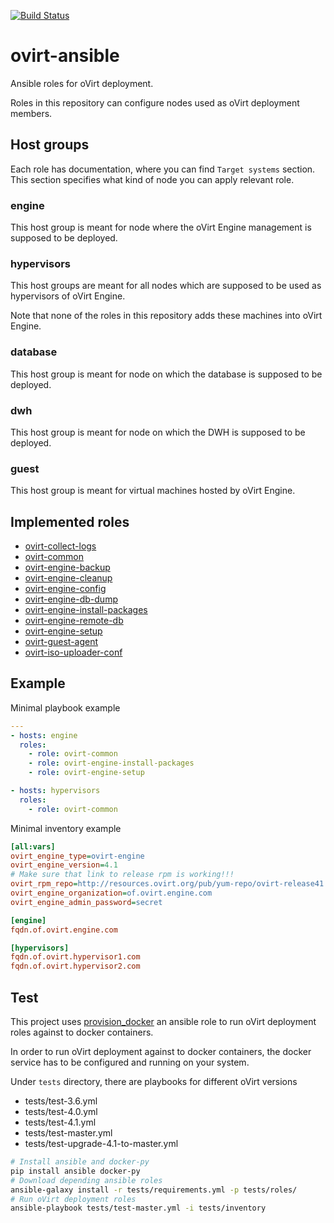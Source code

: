 [![Build Status][travisimg]][travis]

# ovirt-ansible

Ansible roles for oVirt deployment.

Roles in this repository can configure nodes used as oVirt deployment members.

## Host groups

Each role has documentation, where you can find ``Target systems`` section.
This section specifies what kind of node you can apply relevant role.

### engine

This host group is meant for node where the oVirt Engine management is supposed
to be deployed.

### hypervisors

This host groups are meant for all nodes which are supposed to be used as
hypervisors of oVirt Engine.

Note that none of the roles in this repository adds these machines into
oVirt Engine.

### database

This host group is meant for node on which the database is supposed to be
deployed.

### dwh

This host group is meant for node on which the DWH is supposed to be deployed.

### guest

This host group is meant for virtual machines hosted by oVirt Engine.

## Implemented roles

* [ovirt-collect-logs]
* [ovirt-common]
* [ovirt-engine-backup]
* [ovirt-engine-cleanup]
* [ovirt-engine-config]
* [ovirt-engine-db-dump]
* [ovirt-engine-install-packages]
* [ovirt-engine-remote-db]
* [ovirt-engine-setup]
* [ovirt-guest-agent]
* [ovirt-iso-uploader-conf]

## Example

Minimal playbook example

```yaml
---
- hosts: engine
  roles:
    - role: ovirt-common
    - role: ovirt-engine-install-packages
    - role: ovirt-engine-setup

- hosts: hypervisors
  roles:
    - role: ovirt-common
```

Minimal inventory example

```ini
[all:vars]
ovirt_engine_type=ovirt-engine
ovirt_engine_version=4.1
# Make sure that link to release rpm is working!!!
ovirt_rpm_repo=http://resources.ovirt.org/pub/yum-repo/ovirt-release41.rpm
ovirt_engine_organization=of.ovirt.engine.com
ovirt_engine_admin_password=secret

[engine]
fqdn.of.ovirt.engine.com

[hypervisors]
fqdn.of.ovirt.hypervisor1.com
fqdn.of.ovirt.hypervisor2.com
```

## Test

This project uses [provision_docker] an ansible role to run oVirt deployment
roles against to docker containers.

In order to run oVirt deployment against to docker containers, the docker
service has to be configured and running on your system.

Under ``tests`` directory, there are playbooks for different oVirt versions

* tests/test-3.6.yml
* tests/test-4.0.yml
* tests/test-4.1.yml
* tests/test-master.yml
* tests/test-upgrade-4.1-to-master.yml

```sh
# Install ansible and docker-py
pip install ansible docker-py
# Download depending ansible roles
ansible-galaxy install -r tests/requirements.yml -p tests/roles/
# Run oVirt deployment roles
ansible-playbook tests/test-master.yml -i tests/inventory
```

[travisimg]: https://travis-ci.org/rhevm-qe-automation/ovirt-ansible.svg?branch=master
[travis]: https://travis-ci.org/rhevm-qe-automation/ovirt-ansible
[ovirt-collect-logs]: https://github.com/rhevm-qe-automation/ovirt-ansible/blob/master/roles/ovirt-collect-logs/README.md
[ovirt-common]: https://github.com/rhevm-qe-automation/ovirt-ansible/blob/master/roles/ovirt-common/README.md
[ovirt-engine-backup]: https://github.com/rhevm-qe-automation/ovirt-ansible/blob/master/roles/ovirt-engine-backup/README.md
[ovirt-engine-cleanup]: https://github.com/rhevm-qe-automation/ovirt-ansible/blob/master/roles/ovirt-engine-cleanup/README.md
[ovirt-engine-config]: https://github.com/rhevm-qe-automation/ovirt-ansible/blob/master/roles/ovirt-engine-config/README.md
[ovirt-engine-db-dump]: https://github.com/rhevm-qe-automation/ovirt-ansible/blob/master/roles/ovirt-engine-db-dump/README.md
[ovirt-engine-install-packages]: https://github.com/rhevm-qe-automation/ovirt-ansible/blob/master/roles/ovirt-engine-install-packages/README.md
[ovirt-engine-remote-db]: https://github.com/rhevm-qe-automation/ovirt-ansible/blob/master/roles/ovirt-engine-remote-db/README.md
[ovirt-engine-setup]: https://github.com/rhevm-qe-automation/ovirt-ansible/blob/master/roles/ovirt-engine-setup/README.md
[ovirt-guest-agent]: https://github.com/rhevm-qe-automation/ovirt-ansible/blob/master/roles/ovirt-guest-agent/README.md
[provision_docker]: https://github.com/chrismeyersfsu/provision_docker/
[ovirt-iso-uploader-conf]: https://github.com/rhevm-qe-automation/ovirt-ansible/blob/master/roles/ovirt-iso-uploader-conf/README.md
